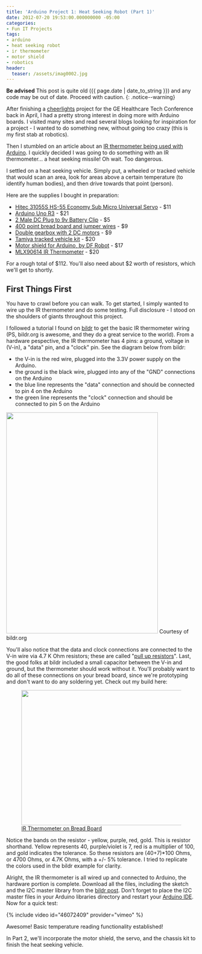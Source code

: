 ```yaml
---
title: 'Arduino Project 1: Heat Seeking Robot (Part 1)'
date: 2012-07-20 19:53:00.000000000 -05:00
categories:
- Fun IT Projects
tags:
- arduino
- heat seeking robot
- ir thermometer
- motor shield
- robotics
header:
  teaser: /assets/imag0002.jpg
---
```

**Be advised** This post is quite old ({{ page.date | date_to_string }}) and any code may be out of date. Proceed with caution.
{: .notice--warning}

<p>After finishing a <a href="http://www.cheerlights.com/" target="_blank">cheerlights</a> project for the GE Healthcare Tech Conference back in April, I had a pretty strong interest in doing more with Arduino boards. I visited many sites and read several blogs looking for inspiration for a project - I wanted to do something new, without going too crazy (this is my first stab at robotics).</p>
<p>Then I stumbled on an article about an <a href="http://bildr.org/2011/02/mlx90614-arduino/" target="_blank">IR thermometer being used with Arduino</a>. I quickly decided I was going to do something with an IR thermometer... a heat seeking missile! Oh wait. Too dangerous.</p>
<p><!--more See what project I settled on and how I built it--></p>
<p>I settled on a heat seeking vehicle. Simply put, a wheeled or tracked vehicle that would scan an area, look for areas above a certain temperature (to identify human bodies), and then drive towards that point (person).</p>
<p>Here are the supplies I bought in preparation:</p>
<ul>
<li><a href="http://www.amazon.com/gp/product/B0006O3WNW/ref=as_li_tf_tl?ie=UTF8&amp;camp=1789&amp;creative=9325&amp;creativeASIN=B0006O3WNW&amp;linkCode=as2&amp;tag=alexdgloverwo-20" target="_blank">Hitec 31055S HS-55 Economy Sub Micro Universal Servo</a> - $11</li>
<li><a href="http://www.amazon.com/gp/product/B006H06TVG/ref=as_li_tf_tl?ie=UTF8&amp;camp=1789&amp;creative=9325&amp;creativeASIN=B006H06TVG&amp;linkCode=as2&amp;tag=alexdgloverwo-20" target="_blank">Arduino Uno R3</a> - $21</li>
<li><a href="http://www.amazon.com/gp/product/B005D65LEG/ref=as_li_qf_sp_asin_il_tl?ie=UTF8&amp;camp=1789&amp;creative=9325&amp;creativeASIN=B005D65LEG&amp;linkCode=as2&amp;tag=alexdgloverwo-20">2 Male DC Plug to 9v Battery Clip</a> - $5</li>
<li><a href="http://www.amazon.com/gp/product/B004RXKWDQ/ref=as_li_qf_sp_asin_il_tl?ie=UTF8&amp;camp=1789&amp;creative=9325&amp;creativeASIN=B004RXKWDQ&amp;linkCode=as2&amp;tag=alexdgloverwo-20">400 point bread board and jumper wires</a> - $9</li>
<li><a href="http://www.amazon.com/gp/product/B000C8F802/ref=as_li_qf_sp_asin_il_tl?ie=UTF8&amp;camp=1789&amp;creative=9325&amp;creativeASIN=B000C8F802&amp;linkCode=as2&amp;tag=alexdgloverwo-20">Double gearbox with 2 DC motors</a> - $9</li>
<li><a href="http://www.amazon.com/gp/product/B00061HHTK/ref=as_li_qf_sp_asin_il_tl?ie=UTF8&amp;camp=1789&amp;creative=9325&amp;creativeASIN=B00061HHTK&amp;linkCode=as2&amp;tag=alexdgloverwo-20">Tamiya tracked vehicle kit</a> - $20</li>
<li><a href="http://www.amazon.com/gp/product/B006D85PAS/ref=as_li_qf_sp_asin_il_tl?ie=UTF8&amp;camp=1789&amp;creative=9325&amp;creativeASIN=B006D85PAS&amp;linkCode=as2&amp;tag=alexdgloverwo-20">Motor shield for Arduino, by DF Robot</a> - $17</li>
<li><a href="http://www.sparkfun.com/products/9570">MLX90614 IR Thermometer</a> - $20</li>
</ul>
<p>For a rough total of $112. You'll also need about $2 worth of resistors, which we'll get to shortly.</p>
<h2>First Things First</h2>
<p>You have to crawl before you can walk. To get started, I simply wanted to wire up the IR thermometer and do some testing. Full disclosure - I stood on the shoulders of giants throughout this project.</p>
<p>I followed a tutorial I found on <a href="http://bildr.org/2011/02/mlx90614-arduino/">bildr</a> to get the basic IR thermometer wiring (PS, bildr.org is awesome, and they do a great service to the world). From a hardware pespective, the IR thermometer has 4 pins: a ground, voltage in (V-in), a "data" pin, and a "clock" pin. See the diagram below from bildr:</p>
<ul>
<li>the V-in is the red wire, plugged into the 3.3V power supply on the Arduino.</li>
<li>the ground is the black wire, plugged into any of the "GND" connections on the Arduino</li>
<li>the blue line represents the "data" connection and should be connected to pin 4 on the Arduino</li>
<li>the green line represents the "clock" connection and should be connected to pin 5 on the Arduino</li>
</ul>
<p><a href="http://alexdglover.files.wordpress.com/2012/07/mlx90614_hookup.png"><img class="size-full wp-image-101" title="MLX90614 Wiring" src="{{ site.baseurl }}/assets/mlx90614_hookup.png" alt="" width="402" height="586" /></a> Courtesy of bildr.org</p>
<p>You'll also notice that the data and clock connections are connected to the V-in wire via 4.7 K Ohm resistors; these are called "<a href="http://en.wikipedia.org/wiki/Pull-up_resistor">pull up resistors</a>". Last, the good folks at bildr included a small capacitor between the V-in and ground, but the thermometer should work without it. You'll probably want to do all of these connections on your bread board, since we're prototyping and don't want to do any soldering yet. Check out my build here:</p>

<figure>
  <a href="http://alexdglover.files.wordpress.com/2012/07/imag0002.jpg"><img class="size-full wp-image-102" title="IR Thermometer on Bread Board" src="{{ site.baseurl }}/assets/imag0002.jpg" alt="" width="600" height="358" /></a>
  <figcaption><a href="http://alexdglover.files.wordpress.com/2012/07/imag0002.jpg">IR Thermometer on Bread Board</a></figcaption>
</figure>

<p>Notice the bands on the resistor - yellow, purple, red, gold. This is resistor shorthand. Yellow represents 40, purple/violet is 7, red is a multiplier of 100, and gold indicates the tolerance. So these resistors are (40+7)*100 Ohms, or 4700 Ohms, or 4.7K Ohms, with a +/- 5% tolerance. I tried to replicate the colors used in the bildr example for clarity.</p>
<p>Alright, the IR thermometer is all wired up and connected to Arduino, the hardware portion is complete. Download all the files, including the sketch and the I2C master library from the <a href="http://bildr.org/2011/02/mlx90614-arduino/">bildr post</a>. Don't forget to place the I2C master files in your Arduino libraries directory and restart your <a href="http://arduino.cc/hu/Main/Software">Arduino IDE</a>. Now for a quick test:</p>

{% include video id="46072409" provider="vimeo" %}

<p>Awesome! Basic temperature reading functionality established!</p>
<p>In Part 2, we'll incorporate the motor shield, the servo, and the chassis kit to finish the heat seeking vehicle.</p>
